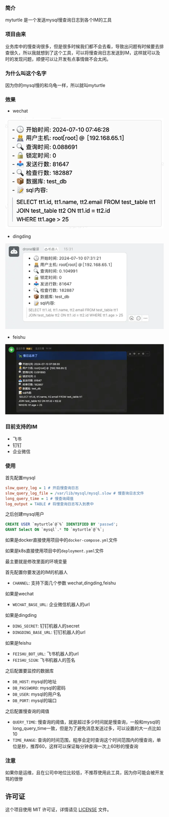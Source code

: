 ### 简介

myturtle 是一个发送mysql慢查询日志到各个IM的工具

### 项目由来

业务库中的慢查询很多，但是很多时候我们都不会去看，导致出问题有时候要去排查很久，所以我就想到了这个工具，可以将慢查询日志发送到IM，这样就可以及时的发现问题，顺便可以让开发有点事情做不会太闲。

### 为什么叫这个名字

因为你的mysql慢的和乌龟一样，所以就叫myturtle

### 效果
- wechat 

![wechat](./img/wechat.webp)

- dingding

![dingding](./img/dingding.webp)

- feishu

![feishu](./img/feishu.webp)

### 目前支持的IM

- 飞书
- 钉钉
- 企业微信

### 使用

首先配置mysql

```ini
slow_query_log = 1 # 开启慢查询日志
slow_query_log_file = /var/lib/mysql/mysql.slow # 慢查询日志文件
long_query_time = 1 # 慢查询阈值
log_output = TABLE # 将慢查询日志写入到表中
```

之后创建mysql用户

```sql
CREATE USER `myturtle`@`%` IDENTIFIED BY 'passwd';
GRANT Select ON `mysql`.* TO `myturtle`@`%`;
```

如果是docker直接使用项目中的`docker-compose.yml`文件

如果是k8s直接使用项目中的`deployment.yaml`文件

最主要就是修改里面的环境变量

首先配置你要发送的IM的机器人

- `CHANNEL`: 支持下面几个参数 wechat,dingding,feishu

如果是wechat

- `WECHAT_BASE_URL`: 企业微信机器人的url

如果是dingding

- `DING_SECRET`: 钉钉机器人的secret
- `DINGDING_BASE_URL`: 钉钉机器人的url

如果是feishu

- `FEISHU_BOT_URL`: 飞书机器人的url
- `FEISHU_SIGN`: 飞书机器人的签名

之后配置要监控的数据库

- `DB_HOST`: mysql的地址
- `DB_PASSWORD`: mysql的密码
- `DB_USER`: mysql的用户名
- `DB_PORT`: mysql的端口

之后配置慢查询的阈值

- `QUERY_TIME`: 慢查询的阈值，就是超过多少时间就是慢查询，一般和mysql的long_query_time一致，但是为了避免消息发送过多，可以设置的大一点比如10
- `TIME_RANGE`: 查询的时间范围，程序会定时查询这个时间范围内的慢查询，单位是秒，推荐60，这样可以保证每分钟查询一次上60秒的慢查询

### 注意

如果你是运维，且在公司中地位比较低，不推荐使用此工具，因为你可能会被开发骂的很惨

## 许可证

这个项目使用 MIT 许可证，详情请见 [LICENSE](LICENSE) 文件。